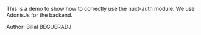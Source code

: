 This is a demo to show how to correctly use the nuxt-auth module.
We use AdonisJs for the backend.

Author: Billal BEGUERADJ
